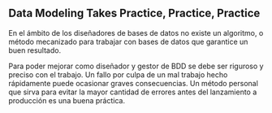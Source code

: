 ## Data Modeling Takes Practice, Practice, Practice

En el ámbito de los diseñadores de bases de datos no existe un algoritmo, o método mecanizado para trabajar con bases de datos que garantice un buen resultado.  
  
Para poder mejorar como diseñador y gestor de BDD se debe ser riguroso y preciso con el trabajo. Un fallo por culpa de un mal trabajo hecho rápidamente
puede ocasionar graves consecuencias. Un método personal que sirva para evitar la mayor cantidad de errores antes del lanzamiento a producción es una buena práctica.
